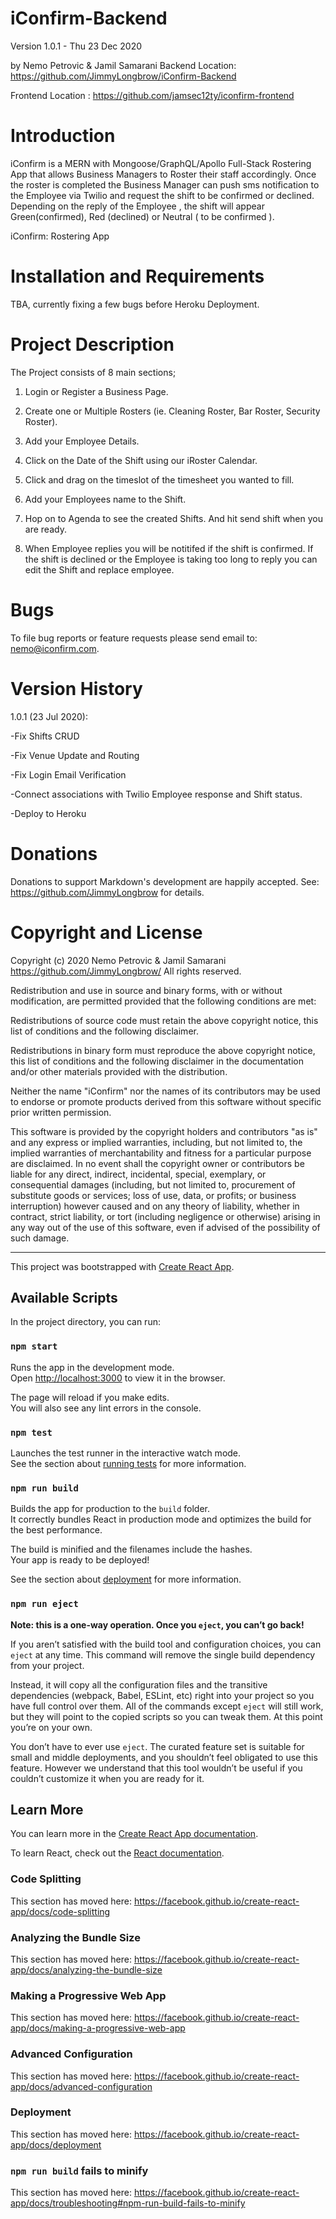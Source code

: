 # iConfirm-Backend
Version 1.0.1 - Thu 23 Dec 2020

by Nemo Petrovic & Jamil Samarani
Backend Location: https://github.com/JimmyLongbrow/iConfirm-Backend

Frontend Location : https://github.com/jamsec12ty/iconfirm-frontend

# Introduction
iConfirm is a MERN with Mongoose/GraphQL/Apollo Full-Stack Rostering App that allows Business Managers to Roster their staff accordingly. Once the roster is completed the Business Manager can push sms notification to the Employee via Twilio and request the shift to be confirmed or declined. Depending on the reply of the Employee , the shift will appear Green(confirmed), Red (declined) or Neutral ( to be confirmed ).

iConfirm: Rostering App

# Installation and Requirements
TBA, currently fixing a few bugs before Heroku Deployment.


# Project Description
The Project consists of 8 main sections;

1. Login or Register a Business Page.

2. Create one or Multiple Rosters (ie. Cleaning Roster, Bar Roster, Security Roster).

3. Add your Employee Details.

4. Click on the Date of the Shift using our iRoster Calendar.

5. Click and drag on the timeslot of the timesheet you wanted to fill.

6. Add your Employees name to the Shift.

7. Hop on to Agenda to see the created Shifts. And hit send shift when you are ready.

8. When Employee replies you will be notitifed if the shift is confirmed. If the shift is declined or the Employee is taking too long to reply you can edit the Shift and replace employee.

# Bugs
To file bug reports or feature requests please send email to: nemo@iconfirm.com.

# Version History
1.0.1 (23 Jul 2020):

-Fix Shifts CRUD

-Fix Venue Update and Routing

-Fix Login Email Verification

-Connect associations with Twilio Employee response and Shift status.

-Deploy to Heroku

# Donations
Donations to support Markdown's development are happily accepted. See: https://github.com/JimmyLongbrow for details.

# Copyright and License
Copyright (c) 2020 Nemo Petrovic & Jamil Samarani
https://github.com/JimmyLongbrow/
All rights reserved.

Redistribution and use in source and binary forms, with or without modification, are permitted provided that the following conditions are met:

Redistributions of source code must retain the above copyright notice, this list of conditions and the following disclaimer.

Redistributions in binary form must reproduce the above copyright notice, this list of conditions and the following disclaimer in the documentation and/or other materials provided with the distribution.

Neither the name "iConfirm" nor the names of its contributors may be used to endorse or promote products derived from this software without specific prior written permission.

This software is provided by the copyright holders and contributors "as is" and any express or implied warranties, including, but not limited to, the implied warranties of merchantability and fitness for a particular purpose are disclaimed. In no event shall the copyright owner or contributors be liable for any direct, indirect, incidental, special, exemplary, or consequential damages (including, but not limited to, procurement of substitute goods or services; loss of use, data, or profits; or business interruption) however caused and on any theory of liability, whether in contract, strict liability, or tort (including negligence or otherwise) arising in any way out of the use of this software, even if advised of the possibility of such damage.


-------------------------------------------------------------------------------------------------------------------------------------------------------------------


This project was bootstrapped with [Create React App](https://github.com/facebook/create-react-app).

## Available Scripts

In the project directory, you can run:

### `npm start`

Runs the app in the development mode.<br />
Open [http://localhost:3000](http://localhost:3000) to view it in the browser.

The page will reload if you make edits.<br />
You will also see any lint errors in the console.

### `npm test`

Launches the test runner in the interactive watch mode.<br />
See the section about [running tests](https://facebook.github.io/create-react-app/docs/running-tests) for more information.

### `npm run build`

Builds the app for production to the `build` folder.<br />
It correctly bundles React in production mode and optimizes the build for the best performance.

The build is minified and the filenames include the hashes.<br />
Your app is ready to be deployed!

See the section about [deployment](https://facebook.github.io/create-react-app/docs/deployment) for more information.

### `npm run eject`

**Note: this is a one-way operation. Once you `eject`, you can’t go back!**

If you aren’t satisfied with the build tool and configuration choices, you can `eject` at any time. This command will remove the single build dependency from your project.

Instead, it will copy all the configuration files and the transitive dependencies (webpack, Babel, ESLint, etc) right into your project so you have full control over them. All of the commands except `eject` will still work, but they will point to the copied scripts so you can tweak them. At this point you’re on your own.

You don’t have to ever use `eject`. The curated feature set is suitable for small and middle deployments, and you shouldn’t feel obligated to use this feature. However we understand that this tool wouldn’t be useful if you couldn’t customize it when you are ready for it.

## Learn More

You can learn more in the [Create React App documentation](https://facebook.github.io/create-react-app/docs/getting-started).

To learn React, check out the [React documentation](https://reactjs.org/).

### Code Splitting

This section has moved here: https://facebook.github.io/create-react-app/docs/code-splitting

### Analyzing the Bundle Size

This section has moved here: https://facebook.github.io/create-react-app/docs/analyzing-the-bundle-size

### Making a Progressive Web App

This section has moved here: https://facebook.github.io/create-react-app/docs/making-a-progressive-web-app

### Advanced Configuration

This section has moved here: https://facebook.github.io/create-react-app/docs/advanced-configuration

### Deployment

This section has moved here: https://facebook.github.io/create-react-app/docs/deployment

### `npm run build` fails to minify

This section has moved here: https://facebook.github.io/create-react-app/docs/troubleshooting#npm-run-build-fails-to-minify
